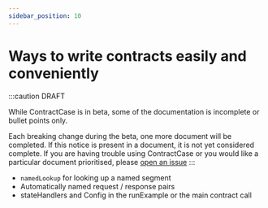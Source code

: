 ```yaml
---
sidebar_position: 10
---
```


# Ways to write contracts easily and conveniently

:::caution DRAFT

While ContractCase is in beta, some of the documentation is incomplete or bullet points only.

Each breaking change during the beta, one more document will be completed. If this notice is present in a document, it is not yet considered complete. If you are having trouble using ContractCase or you would like a particular document prioritised, please [open an issue](https://github.com/case-contract-testing/case/issues/new)
:::

- `namedLookup` for looking up a named segment
- Automatically named request / response pairs
- stateHandlers and Config in the runExample or the main contract call
